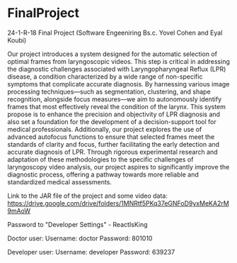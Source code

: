 # FinalProject
24-1-R-18
Final Project (Software Engeeniring Bs.c. Yovel Cohen and Eyal Koubi)

Our project introduces a system designed for the automatic selection of optimal frames from laryngoscopic videos. This step is critical in addressing the diagnostic challenges associated with Laryngopharyngeal Reflux (LPR) disease, a condition characterized by a wide range of non-specific symptoms that complicate accurate diagnosis. By harnessing various image processing techniques—such as segmentation, clustering, and shape recognition, alongside focus measures—we aim to autonomously identify frames that most effectively reveal the condition of the larynx. This system propose is to enhance the precision and objectivity of LPR diagnosis and also set a foundation for the development of a decision-support tool for medical professionals. Additionally, our project explores the use of advanced autofocus functions to ensure that selected frames meet the standards of clarity and focus, further facilitating the early detection and accurate diagnosis of LPR. Through rigorous experimental research and adaptation of these methodologies to the specific challenges of laryngoscopy video analysis, our project aspires to significantly improve the diagnostic process, offering a pathway towards more reliable and standardized medical assessments.

Link to the JAR file of the project and some video data: https://drive.google.com/drive/folders/1MNRtf5PKq37eGNFoD9yxMeKA2rM9mAoW

Password to "Developer Settings" - ReactIsKing

Doctor user:
Username: doctor
Password: 801010

Developer user:
Username: developer
Password: 639237
